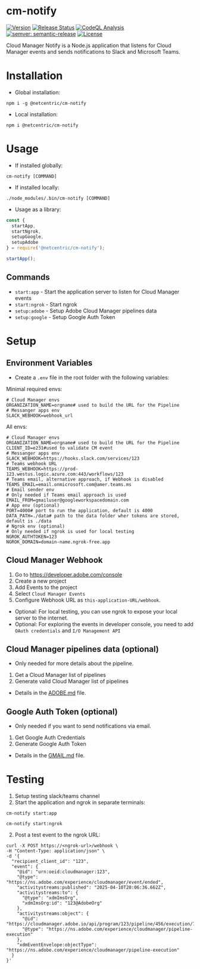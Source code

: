 # cm-notify
[![Version](https://img.shields.io/npm/v/@netcentric/cm-notify.svg)](https://npmjs.org/package/@netcentric/cm-notify)
[![Release Status](https://github.com/Netcentric/cm-notify-core/actions/workflows/release.yml/badge.svg)](https://github.com/Netcentric/cm-notify-core/actions/workflows/release.yml)
[![CodeQL Analysis](https://github.com/netcentric/cm-notify/workflows/CodeQL/badge.svg?branch=main)](https://github.com/netcentric/cm-notify/actions)
[![semver: semantic-release](https://img.shields.io/badge/semver-semantic--release-blue.svg)](https://github.com/semantic-release/semantic-release)
[![License](https://img.shields.io/badge/License-Apache%202.0-blue.svg)](https://opensource.org/licenses/Apache-2.0)

Cloud Manager Notify is a Node.js application that listens for Cloud Manager events and sends notifications to Slack and Microsoft Teams.

# Installation
- Global installation:
```
npm i -g @netcentric/cm-notify
```
- Local installation:
```
npm i @netcentric/cm-notify
```

# Usage
- If installed globally:
```
cm-notify [COMMAND]
```
- If installed locally:
```
./node_modules/.bin/cm-notify [COMMAND]
```
- Usage as a library:
```javascript
const {
  startApp,
  startNgrok,
  setupGoogle,
  setupAdobe
} = require('@netcentric/cm-notify');

startApp();
````

## Commands

- `start:app` - Start the application server to listen for Cloud Manager events
- `start:ngrok` - Start ngrok
- `setup:adobe` - Setup Adobe Cloud Manager pipelines data
- `setup:google` - Setup Google Auth Token

# Setup

## Environment Variables
- Create a `.env` file in the root folder with the following variables:

Minimal required envs:
```
# Cloud Manager envs
ORGANIZATION_NAME=orgname# used to build the URL for the Pipeline
# Messanger apps env
SLACK_WEBHOOK=webhook_url
```
All envs:
```
# Cloud Manager envs
ORGANIZATION_NAME=orgname# used to build the URL for the Pipeline
CLIENT_ID=e231#used to validate CM event
# Messanger apps env
SLACK_WEBHOOK=https://hooks.slack.com/services/123
# Teams webhook URL
TEAMS_WEBHOOK=https://prod-123.westus.logic.azure.com:443/workflows/123
# Teams email, alternative approach, if Webhook is disabled
TEAMS_EMAIL=email.onmicrosoft.com@amer.teams.ms
# Email sender env
# Only needed if Teams email approach is used
EMAIL_FROM=gmailuser@googleworkspacedomain.com
# App env (optional)
PORT=4000# port to run the application, default is 4000
DATA_PATH=./data# path to the data folder wher tokens are stored, default is ./data
# Ngrok env (optional)
# Only needed if ngrok is used for local testing
NGROK_AUTHTOKEN=123
NGROK_DOMAIN=domain-name.ngrok-free.app
```

## Cloud Manager Webhook

1. Go to https://developer.adobe.com/console
2. Create a new project
3. Add Events to the project
4. Select `Cloud Manager Events`
5. Configure Webhook URL as `this-application-URL/webhook`.

- Optional: For local testing, you can use ngrok to expose your local server to the internet.
- Optional: For exploring the events in developer console, you need to add `OAuth credentials` and `I/O Management API`

## Cloud Manager pipelines data (optional)

- Only needed for more details about the pipeline.

1. Get a Cloud Manager list of pipelines
2. Generate valid Cloud Manager list of pipelines
- Details in the [ADOBE.md](docs/setup/ADOBE.md) file.

## Google Auth Token (optional)

- Only needed if you want to send notifications via email.

1. Get Google Auth Credentials
2. Generate Google Auth Token
- Details in the [GMAIL.md](docs/setup/GMAIL.md) file.

# Testing

1. Setup testing slack/teams channel
2. Start the application and ngrok in separate terminals:
```
cm-notify start:app
```
```
cm-notify start:ngrok
```

2. Post a test event to the ngrok URL:
```
curl -X POST https://<ngrok-url>/webhook \
-H "Content-Type: application/json" \
-d '{
  "recipient_client_id": "123",
  "event": {
    "@id": "urn:oeid:cloudmanager:123",
    "@type": "https://ns.adobe.com/experience/cloudmanager/event/ended",
    "activitystreams:published": "2025-04-10T20:06:36.662Z",
    "activitystreams:to": {
      "@type": "xdmImsOrg",
      "xdmImsOrg:id": "123@AdobeOrg"
    },
    "activitystreams:object": {
      "@id": "https://cloudmanager.adobe.io/api/program/123/pipeline/456/execution/789",
      "@type": "https://ns.adobe.com/experience/cloudmanager/pipeline-execution"
    },
    "xdmEventEnvelope:objectType": "https://ns.adobe.com/experience/cloudmanager/pipeline-execution"
  }
}'
```
